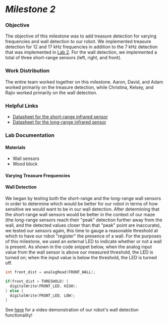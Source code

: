# __*Milestone 2*__

### Objective
The objective of this milestone was to add treasure detection for varying frequencies and wall detection to our robot. We implemented treasure detection for 12 and 17 kHz frequencies in addition to the 7 kHz detection that was implemented in [Lab 2](https://wizard97.github.io/3400_team5electricboogaloo/Lab2Page.html). For the wall detection, we implemented a total of three short-range sensors (left, right, and front).

### Work Distribution
The entire team worked together on this milestone. Aaron, David, and Adam worked primarily on the treasure detection, while Christina, Kelsey, and Rajiv worked primarily on the wall detection.

### Helpful Links
* [Datasheet for the short-range infrared sensor](http://www.sharp-world.com/products/device/lineup/data/pdf/datasheet/gp2y0a41sk_e.pdf)
* [Datasheet for the long-range infrared sensor](https://www.sparkfun.com/datasheets/Sensors/Infrared/gp2y0a02yk_e.pdf)

### Lab Documentation

#### Materials
* Wall sensors
* Wood block

#### Varying Treasure Frequencies

#### Wall Detection
We began by testing both the short-range and the long-range wall sensors in order to determine which would be better for our robot in terms of how sensitive we would want to be in our wall detection. After determining that the short-range wall sensors would be better in the context of our maze (the long-range sensors reach their "peak" detection further away from the wall, and the detected values closer than that "peak" point are inaccurate), we tested our sensors again, this time to gauge a reasonable threshold at which to have our robot "register" the presence of a wall. For the purposes of this milestone, we used an external LED to indicate whether or not a wall is present. As shown in the code snippet below, when the analog input value from the wall sensor is above our measured threshold, the LED is turned on; when the input value is below the threshold, the LED is turned off.

```c++
int front_dist = analogRead(FRONT_WALL);

if(front_dist > THRESHOLD) {
  digitalWrite(FRONT_LED, HIGH);
} else {
  digitalWrite(FRONT_LED, LOW);
}
```

See [here](https://www.youtube.com/watch?v=70y1C5KFJqg) for a video demonstration of our robot's wall detection functionality!
